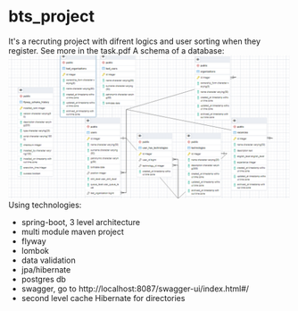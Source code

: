 # bts_project 
It's a recruting project with difrent logics and user sorting when they register. See more in the task.pdf
A schema of a database:
![img.png](img.png)
Using technologies:
- spring-boot, 3 level architecture
- multi module maven project
- flyway
- lombok
- data validation
- jpa/hibernate
- postgres  db
- swagger, go to http://localhost:8087/swagger-ui/index.html#/
- second level cache Hibernate for directories
